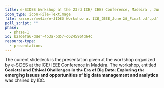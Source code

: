 ```yaml
---
title: e-SIDES Workshop at the 23rd ICE/ IEEE Conference, Madeira , June 28th 2017
icon_type: icon-File-TextImage
file: /assets/media/e-SIDES Workshop at ICE_IEEE_June 28_Final pdf.pdf
poll_script: ""
phase:
  - phase-1
id: b2adefa6-ddef-4b3a-bd57-c6245964d64c
resource-type:
  - presentations
---
```

<p>The current slidedeck is the presentation given at the workshop organized by e-SIDES at the ICE/ IEEE Conference in Madeira. The workshop, entitled <strong>Societal and Ethical Challenges in the Era of Big Data: </strong><strong>Exploring the emerging issues and opportunities of big data management and analytics </strong>was chaired by IDC.
</p>